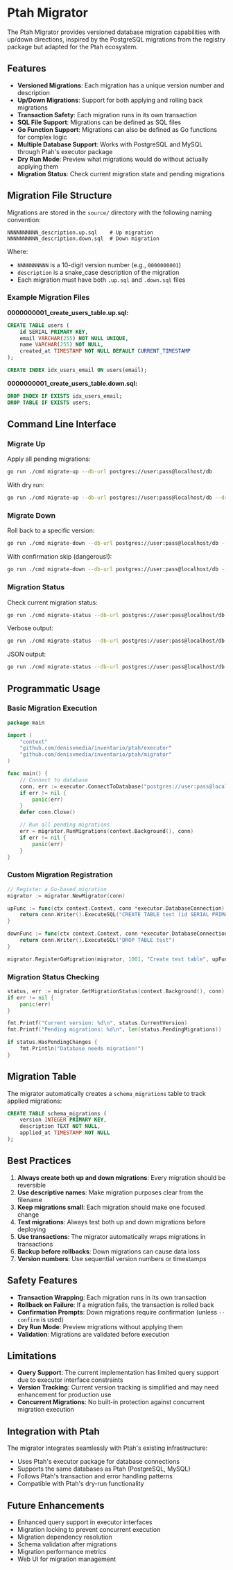 # Ptah Migrator

The Ptah Migrator provides versioned database migration capabilities with up/down directions, inspired by the PostgreSQL migrations from the registry package but adapted for the Ptah ecosystem.

## Features

- **Versioned Migrations**: Each migration has a unique version number and description
- **Up/Down Migrations**: Support for both applying and rolling back migrations
- **Transaction Safety**: Each migration runs in its own transaction
- **SQL File Support**: Migrations can be defined as SQL files
- **Go Function Support**: Migrations can also be defined as Go functions for complex logic
- **Multiple Database Support**: Works with PostgreSQL and MySQL through Ptah's executor package
- **Dry Run Mode**: Preview what migrations would do without actually applying them
- **Migration Status**: Check current migration state and pending migrations

## Migration File Structure

Migrations are stored in the `source/` directory with the following naming convention:

```
NNNNNNNNNN_description.up.sql    # Up migration
NNNNNNNNNN_description.down.sql  # Down migration
```

Where:
- `NNNNNNNNNN` is a 10-digit version number (e.g., `0000000001`)
- `description` is a snake_case description of the migration
- Each migration must have both `.up.sql` and `.down.sql` files

### Example Migration Files

**0000000001_create_users_table.up.sql:**
```sql
CREATE TABLE users (
    id SERIAL PRIMARY KEY,
    email VARCHAR(255) NOT NULL UNIQUE,
    name VARCHAR(255) NOT NULL,
    created_at TIMESTAMP NOT NULL DEFAULT CURRENT_TIMESTAMP
);

CREATE INDEX idx_users_email ON users(email);
```

**0000000001_create_users_table.down.sql:**
```sql
DROP INDEX IF EXISTS idx_users_email;
DROP TABLE IF EXISTS users;
```

## Command Line Interface

### Migrate Up
Apply all pending migrations:
```bash
go run ./cmd migrate-up --db-url postgres://user:pass@localhost/db
```

With dry run:
```bash
go run ./cmd migrate-up --db-url postgres://user:pass@localhost/db --dry-run
```

### Migrate Down
Roll back to a specific version:
```bash
go run ./cmd migrate-down --db-url postgres://user:pass@localhost/db --target 5
```

With confirmation skip (dangerous!):
```bash
go run ./cmd migrate-down --db-url postgres://user:pass@localhost/db --target 5 --confirm
```

### Migration Status
Check current migration status:
```bash
go run ./cmd migrate-status --db-url postgres://user:pass@localhost/db
```

Verbose output:
```bash
go run ./cmd migrate-status --db-url postgres://user:pass@localhost/db --verbose
```

JSON output:
```bash
go run ./cmd migrate-status --db-url postgres://user:pass@localhost/db --json
```

## Programmatic Usage

### Basic Migration Execution

```go
package main

import (
    "context"
    "github.com/denisvmedia/inventario/ptah/executor"
    "github.com/denisvmedia/inventario/ptah/migrator"
)

func main() {
    // Connect to database
    conn, err := executor.ConnectToDatabase("postgres://user:pass@localhost/db")
    if err != nil {
        panic(err)
    }
    defer conn.Close()

    // Run all pending migrations
    err = migrator.RunMigrations(context.Background(), conn)
    if err != nil {
        panic(err)
    }
}
```

### Custom Migration Registration

```go
// Register a Go-based migration
migrator := migrator.NewMigrator(conn)

upFunc := func(ctx context.Context, conn *executor.DatabaseConnection) error {
    return conn.Writer().ExecuteSQL("CREATE TABLE test (id SERIAL PRIMARY KEY)")
}

downFunc := func(ctx context.Context, conn *executor.DatabaseConnection) error {
    return conn.Writer().ExecuteSQL("DROP TABLE test")
}

migrator.RegisterGoMigration(migrator, 1001, "Create test table", upFunc, downFunc)
```

### Migration Status Checking

```go
status, err := migrator.GetMigrationStatus(context.Background(), conn)
if err != nil {
    panic(err)
}

fmt.Printf("Current version: %d\n", status.CurrentVersion)
fmt.Printf("Pending migrations: %d\n", len(status.PendingMigrations))

if status.HasPendingChanges {
    fmt.Println("Database needs migration!")
}
```

## Migration Table

The migrator automatically creates a `schema_migrations` table to track applied migrations:

```sql
CREATE TABLE schema_migrations (
    version INTEGER PRIMARY KEY,
    description TEXT NOT NULL,
    applied_at TIMESTAMP NOT NULL
);
```

## Best Practices

1. **Always create both up and down migrations**: Every migration should be reversible
2. **Use descriptive names**: Make migration purposes clear from the filename
3. **Keep migrations small**: Each migration should make one focused change
4. **Test migrations**: Always test both up and down migrations before deploying
5. **Use transactions**: The migrator automatically wraps migrations in transactions
6. **Backup before rollbacks**: Down migrations can cause data loss
7. **Version numbers**: Use sequential version numbers or timestamps

## Safety Features

- **Transaction Wrapping**: Each migration runs in its own transaction
- **Rollback on Failure**: If a migration fails, the transaction is rolled back
- **Confirmation Prompts**: Down migrations require confirmation (unless `--confirm` is used)
- **Dry Run Mode**: Preview migrations without applying them
- **Validation**: Migrations are validated before execution

## Limitations

- **Query Support**: The current implementation has limited query support due to executor interface constraints
- **Version Tracking**: Current version tracking is simplified and may need enhancement for production use
- **Concurrent Migrations**: No built-in protection against concurrent migration execution

## Integration with Ptah

The migrator integrates seamlessly with Ptah's existing infrastructure:

- Uses Ptah's executor package for database connections
- Supports the same databases as Ptah (PostgreSQL, MySQL)
- Follows Ptah's transaction and error handling patterns
- Compatible with Ptah's dry-run functionality

## Future Enhancements

- Enhanced query support in executor interfaces
- Migration locking to prevent concurrent execution
- Migration dependency resolution
- Schema validation after migrations
- Migration performance metrics
- Web UI for migration management
